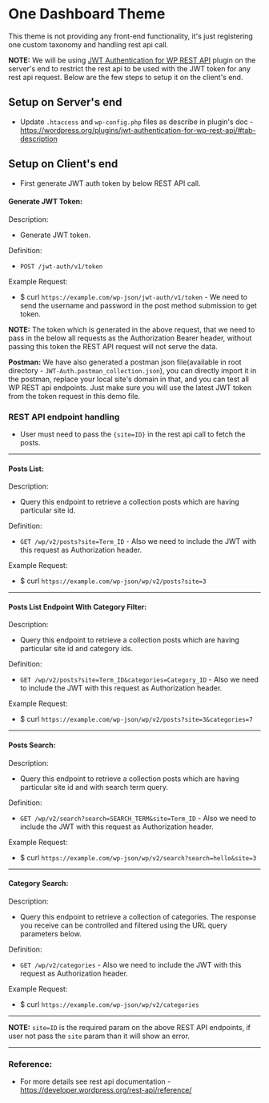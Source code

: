 # One Dashboard Theme
This theme is not providing any front-end functionality, it's just registering one custom taxonomy and handling rest api call.

**NOTE:** We will be using [JWT Authentication for WP REST API](https://wordpress.org/plugins/jwt-authentication-for-wp-rest-api/) plugin on the server's end to restrict the rest api to be used with the JWT token for any rest api request. Below are the few steps to setup it on the client's end.

## Setup on Server's end

- Update `.htaccess` and `wp-config.php` files as describe in plugin's doc - https://wordpress.org/plugins/jwt-authentication-for-wp-rest-api/#tab-description

## Setup on Client's end

- First generate JWT auth token by below REST API call.

#### Generate JWT Token:

Description:
- Generate JWT token.

Definition:
- `POST /jwt-auth/v1/token`

Example Request:
- $ curl `https://example.com/wp-json/jwt-auth/v1/token` - We need to send the username and password in the post method submission to get token.

**NOTE:** The token which is generated in the above request, that we need to pass in the below all requests as the Authorization Bearer header, without passing this token the REST API request will not serve the data.

**Postman:** We have also generated a postman json file(available in root directory - `JWT-Auth.postman_collection.json`), you can directly import it in the postman, replace your local site's domain in that, and you can test all WP REST api endpoints. Just make sure you will use the latest JWT token from the token request in this demo file. 

### REST API  endpoint handling

- User must need to pass the `{site=ID}` in the rest api call to fetch the posts.

-----------

#### Posts List:

Description:
- Query this endpoint to retrieve a collection posts which are having particular site id.
   
Definition: 
- `GET /wp/v2/posts?site=Term_ID` - Also we need to include the JWT with this request as Authorization header.

Example Request:
- $ curl `https://example.com/wp-json/wp/v2/posts?site=3`

-----------

#### Posts List Endpoint With Category Filter:

Description:
- Query this endpoint to retrieve a collection posts which are having particular site id and category ids.

Definition:
- `GET /wp/v2/posts?site=Term_ID&categories=Category_ID` - Also we need to include the JWT with this request as Authorization header.

Example Request:
- $ curl `https://example.com/wp-json/wp/v2/posts?site=3&categories=7`

-----------

#### Posts Search:

Description:
- Query this endpoint to retrieve a collection posts which are having particular site id and with search term query.

Definition:
- `GET /wp/v2/search?search=SEARCH_TERM&site=Term_ID` - Also we need to include the JWT with this request as Authorization header.

Example Request:
- $ curl `https://example.com/wp-json/wp/v2/search?search=hello&site=3`

-----------

#### Category Search:

Description:
- Query this endpoint to retrieve a collection of categories. The response you receive can be controlled and filtered using the URL query parameters below.

Definition:
- `GET /wp/v2/categories` - Also we need to include the JWT with this request as Authorization header.

Example Request:
- $ curl `https://example.com/wp-json/wp/v2/categories`

-----------

**NOTE:** `site=ID` is the required param on the above REST API endpoints, if user not pass the `site` param than it will show an error.

-----------

### Reference:
- For more details see rest api documentation - https://developer.wordpress.org/rest-api/reference/
